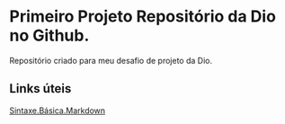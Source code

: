 # Primeiro Projeto Repositório da Dio no Github.
Repositório criado para meu desafio de projeto da Dio.

## Links úteis
[Sintaxe.Básica.Markdown](https://www.markdownguide.org/)
